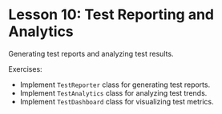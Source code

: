 # Lesson 10: Test Reporting and Analytics

Generating test reports and analyzing test results.

Exercises:
- Implement `TestReporter` class for generating test reports.
- Implement `TestAnalytics` class for analyzing test trends.
- Implement `TestDashboard` class for visualizing test metrics.



